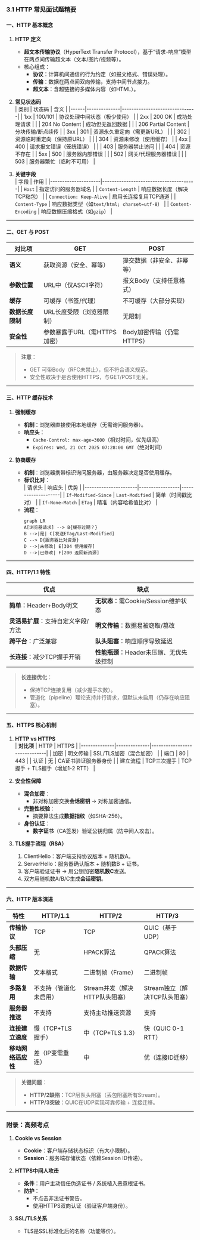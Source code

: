 
### **3.1 HTTP 常见面试题精要**
#### **一、HTTP 基本概念**
1. **HTTP 定义**  
   - **超文本传输协议**（HyperText Transfer Protocol），基于“请求-响应”模型在两点间传输超文本（文本/图片/视频等）。
   - 核心组成：
     - **协议**：计算机间通信的行为约定（如报文格式、错误处理）。
     - **传输**：数据在两点间双向传输，支持中间节点接力。
     - **超文本**：含超链接的多媒体内容（如HTML）。

2. **常见状态码**  
   | 类别 | 状态码       | 含义                          |
   |------|--------------|-------------------------------|
   | 1xx  | 100/101      | 协议处理中间状态（极少使用）    |
   | 2xx  | 200 OK       | 成功处理请求                  |
   |      | 204 No Content | 成功但无返回数据              |
   |      | 206 Partial Content | 分块传输/断点续传         |
   | 3xx  | 301          | 资源永久重定向（需更新URL）   |
   |      | 302          | 资源临时重定向（保持原URL）   |
   |      | 304          | 资源未修改（使用缓存）        |
   | 4xx  | 400          | 请求报文错误（笼统错误）      |
   |      | 403          | 服务器禁止访问                |
   |      | 404          | 资源不存在                    |
   | 5xx  | 500          | 服务器内部错误                |
   |      | 502          | 网关/代理服务器错误           |
   |      | 503          | 服务器繁忙（临时不可用）      |

3. **关键字段**  
   | 字段                | 作用                                  |
   |---------------------|---------------------------------------|
   | `Host`              | 指定访问的服务器域名                  |
   | `Content-Length`    | 响应数据长度（解决TCP粘包）           |
   | `Connection: Keep-Alive` | 启用长连接复用TCP通道             |
   | `Content-Type`      | 响应数据类型（如`text/html; charset=utf-8`） |
   | `Content-Encoding`  | 响应数据压缩格式（如`gzip`）           |

---

#### **二、GET 与 POST**
| **对比项**       | GET                                     | POST    |
|------------------|-------------------------|-------------------------|
| **语义**         | 获取资源（安全、幂等）       | 提交数据（非安全、非幂等） |
| **参数位置**     | URL中（仅ASCII字符）        | 报文Body（支持任意格式） |
| **缓存**         | 可缓存（书签/代理）          | 不可缓存（大部分实现）   |
| **数据长度限制** | URL长度受限（浏览器限制）       | 无限制                 |
| **安全性**       | 参数暴露于URL（需HTTPS加密）   | Body加密传输（仍需HTTPS）|

> **注意**：  
> - GET 可带Body（RFC未禁止），但不符合语义规范。  
> - 安全性取决于是否使用HTTPS，与GET/POST无关。

---

#### **三、HTTP 缓存技术**
1. **强制缓存**  
   - **机制**：浏览器直接使用本地缓存（无需询问服务器）。  
   - **响应头**：  
     - `Cache-Control: max-age=3600`（相对时间，优先级高）  
     - `Expires: Wed, 21 Oct 2025 07:28:00 GMT`（绝对时间）  

2. **协商缓存**  
   - **机制**：浏览器携带标识询问服务器，由服务器决定是否使用缓存。  
   - **标识比对**：  
     | 请求头               | 响应头          | 优势                  |
     |----------------------|-----------------|--------------------|
     | `If-Modified-Since`  | `Last-Modified` | 简单（时间戳比对）    |
     | `If-None-Match`      | `ETag`          | 精准（内容哈希值比对） |
   - **流程**：  
     ```mermaid
     graph LR
     A[浏览器请求] --> B{缓存过期？}
     B -->|是| C[发送ETag/Last-Modified]
     C --> D{服务器比对资源}
     D -->|未修改| E[304 使用缓存]
     D -->|已修改| F[200 返回新资源]
     ```

---

#### **四、HTTP/1.1 特性**
| **优点**                  | **缺点**                              |
|---------------------------|---------------------------------------|
| **简单**：Header+Body明文 | **无状态**：需Cookie/Session维护状态  |
| **灵活易扩展**：支持自定义字段/方法 | **明文传输**：数据易被窃取/篡改   |
| **跨平台**：广泛兼容      | **队头阻塞**：响应顺序导致延迟        |
| **长连接**：减少TCP握手开销 | **性能瓶颈**：Header未压缩、无优先级控制 |

> **长连接优化**：  
> - 保持TCP连接复用（减少握手次数）。  
> - 管道化（pipeline）理论支持并行请求，但默认未启用（仍存在响应阻塞）。

---

#### **五、HTTPS 核心机制**
1. **HTTP vs HTTPS**  
   | **对比项**   | HTTP           | HTTPS                      |
   |--------------|--------------|------------------------------|
   | 加密         | 明文传输        | SSL/TLS加密（混合加密）      |
   | 端口         | 80          | 443                            |
   | 认证         | 无             | CA证书验证服务器身份             |
   | 建立流程     | TCP三次握手     | TCP握手 + TLS握手（增加1-2 RTT） |

2. **安全性保障**  
   - **混合加密**：  
     - 非对称加密交换**会话密钥** → 对称加密通信。  
   - **完整性校验**：  
     - 摘要算法生成**数据指纹**（如SHA-256）。  
   - **身份认证**：  
     - **数字证书**（CA签发）验证公钥归属（防中间人攻击）。  

3. **TLS握手流程（RSA）**  
   1. ClientHello：客户端支持协议版本 + 随机数A。  
   2. ServerHello：服务器确认版本 + 随机数B + 证书。  
   3. 客户端验证证书 → 用公钥加密**随机数C**发送。  
   4. 双方用随机数A/B/C生成**会话密钥**。  

---

#### **六、HTTP 版本演进**
| **特性**     | HTTP/1.1       | HTTP/2           | HTTP/3         |
|--------------------|-----------------|---------------------|--------------------|
| **传输协议**       | TCP              | TCP                             | QUIC（基于UDP） |
| **头部压缩**       | 无               | HPACK算法                       | QPACK算法  |
| **数据传输**       | 文本格式              | 二进制帧（Frame）               | 二进制帧   |
| **多路复用**       | 不支持（管道化未启用）| Stream并发（解决HTTP队头阻塞）| Stream独立（解决TCP队头阻塞）|
| **服务器推送**     | 不支持               | 支持主动推送资源          | 支持     |
| **连接建立速度**   | 慢（TCP+TLS握手）    | 中（TCP+TLS 1.3）        | 快（QUIC 0-1 RTT） |
| **移动网络适应性** | 差（IP变需重连）    | 中                       | 优（连接ID迁移） |

> **关键问题**：  
> - **HTTP/2缺陷**：TCP层队头阻塞（丢包阻塞所有Stream）。  
> - **HTTP/3突破**：QUIC在UDP实现可靠传输 + 连接迁移。

---

### **附录：高频考点**
1. **Cookie vs Session**  
   - **Cookie**：客户端存储状态标识（有大小限制）。  
   - **Session**：服务端存储状态（依赖Session ID传递）。  

2. **HTTPS中间人攻击**  
   - **条件**：用户主动信任伪造证书 / 系统植入恶意根证书。  
   - **防护**：  
     - 不点击非法证书警告。  
     - 使用HTTPS双向认证（验证客户端身份）。  

3. **SSL/TLS关系**  
   - TLS是SSL标准化后的名称（功能等价）。  
